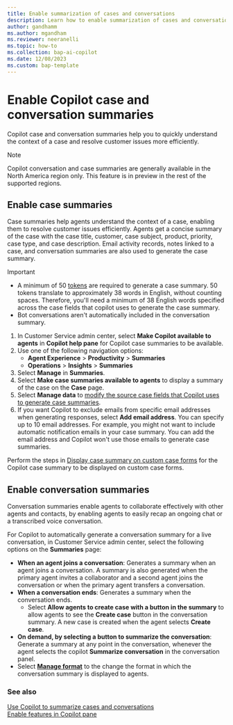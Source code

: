 ```yaml
---
title: Enable summarization of cases and conversations
description: Learn how to enable summarization of cases and conversations using Copilot in Customer Service.
author: gandhamm
ms.author: mgandham
ms.reviewer: neeranelli
ms.topic: how-to 
ms.collection: bap-ai-copilot
ms.date: 12/08/2023
ms.custom: bap-template 
---
```


# Enable Copilot case and conversation summaries

Copilot case and conversation summaries help you to quickly understand the context of a case and resolve customer issues more efficiently.

> [!NOTE]
> Copilot conversation and case summaries are generally available in the North America region only. This feature is in preview in the rest of the supported regions.

## Enable case summaries

Case summaries help agents understand the context of a case, enabling them to resolve customer issues efficiently. Agents get a concise summary of the case with the case title, customer, case subject, product, priority, case type, and case description. Email activity records, notes linked to a case, and conversation summaries are also used to generate the case summary.

> [!IMPORTANT]
> - A minimum of 50 [tokens](https://platform.openai.com/docs/introduction) are required to generate a case summary. 50 tokens translate to approximately 38 words in English, without counting spaces. Therefore, you'll need a minimum of 38 English words specified across the case fields that copilot uses to generate the case summary.
> - Bot conversations aren't automatically included in the conversation summary.
 
1. In Customer Service admin center, select **Make Copilot available to agents** in **Copilot help pane** for Copilot case summaries to be available.
1. Use one of the following navigation options: 
    - **Agent Experience** > **Productivity** > **Summaries**
    - **Operations** > **Insights** > **Summaries**
1. Select **Manage** in **Summaries**.
1. Select **Make case summaries available to agents** to display a summary of the case on the **Case** page. 
1. Select **Manage data** to [modify the source case fields that Copilot uses to generate case summaries](copilot-map-custom-fields.md). 
1. If you want Copilot to exclude emails from specific email addresses when generating responses, select **Add email address**. You can specify up to 10 email addresses. For example, you might not want to include automatic notification emails in your case summary. You can add the email address and Copilot won't use those emails to generate case summaries.<br>

Perform the steps in [Display case summary on custom case forms](copilot-powerapps-settings.md) for the Copilot case summary to be displayed on custom case forms. 

## Enable conversation summaries

Conversation summaries enable agents to collaborate effectively with other agents and contacts, by enabling agents to easily recap an ongoing chat or a transcribed voice conversation.

For Copilot to automatically generate a conversation summary for a live conversation, in Customer Service admin center, select the following options on the **Summaries** page:
   - **When an agent joins a conversation**: Generates a summary when an agent joins a conversation. A summary is also generated when the primary agent invites a collaborator and a second agent joins the conversation or when the primary agent transfers a conversation.
   - **When a conversation ends**: Generates a summary when the conversation ends. 
      - Select **Allow agents to create case with a button in the summary** to allow agents to see the **Create case** button in the conversation summary. A new case is created when the agent selects **Create case**.
   - **On demand, by selecting a button to summarize the conversation**: Generate a summary at any point in the conversation, whenever the agent selects the copilot **Summarize conversation** in the conversation panel.
   - Select [**Manage format**](customize-copilot-conv-summary.md) to  the change the format in which the conversation summary is displayed to agents.

### See also

[Use Copilot to summarize cases and conversations](../use/copilot-use-summary.md)<br>
[Enable features in Copilot pane](copilot-enable-help-pane.md)
